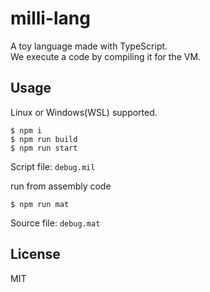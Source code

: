 # milli-lang
A toy language made with TypeScript.  
We execute a code by compiling it for the VM.

## Usage
Linux or Windows(WSL) supported.

```
$ npm i
$ npm run build
$ npm run start
```
Script file: `debug.mil`

run from assembly code
```
$ npm run mat
```
Source file: `debug.mat`

## License
MIT
